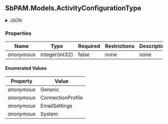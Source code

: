 
<h2 id="tocS_SbPAM.Models.ActivityConfigurationType">SbPAM.Models.ActivityConfigurationType</h2>

<a id="schemasbpam.models.activityconfigurationtype"></a>
<a id="schema_SbPAM.Models.ActivityConfigurationType"></a>
<a id="tocSsbpam.models.activityconfigurationtype"></a>
<a id="tocssbpam.models.activityconfigurationtype"></a>

<details><summary>JSON</summary>


```json
"Generic"

```


</details>

### Properties

|Name|Type|Required|Restrictions|Description|
|---|---|---|---|---|
|*anonymous*|integer(int32)|false|none|none|

#### Enumerated Values

|Property|Value|
|---|---|
|*anonymous*|Generic|
|*anonymous*|ConnectionProfile|
|*anonymous*|EmailSettings|
|*anonymous*|System|


